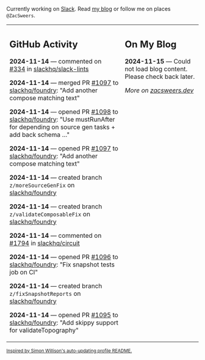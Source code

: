 Currently working on [Slack](https://slack.com/). Read [my blog](https://zacsweers.dev/) or follow me on places `@ZacSweers`.

<table><tr><td valign="top" width="60%">

## GitHub Activity
<!-- githubActivity starts -->
**2024-11-14** — commented on [#334](https://github.com/slackhq/slack-lints/issues/334#issuecomment-2477877391) in [slackhq/slack-lints](https://github.com/slackhq/slack-lints)

**2024-11-14** — merged PR [#1097](https://github.com/slackhq/foundry/pull/1097) to [slackhq/foundry](https://github.com/slackhq/foundry): "Add another compose matching text"

**2024-11-14** — opened PR [#1098](https://github.com/slackhq/foundry/pull/1098) to [slackhq/foundry](https://github.com/slackhq/foundry): "Use mustRunAfter for depending on source gen tasks + add back schema …"

**2024-11-14** — opened PR [#1097](https://github.com/slackhq/foundry/pull/1097) to [slackhq/foundry](https://github.com/slackhq/foundry): "Add another compose matching text"

**2024-11-14** — created branch `z/moreSourceGenFix` on [slackhq/foundry](https://github.com/slackhq/foundry)

**2024-11-14** — created branch `z/validateComposableFix` on [slackhq/foundry](https://github.com/slackhq/foundry)

**2024-11-14** — commented on [#1794](https://github.com/slackhq/circuit/pull/1794#issuecomment-2477817254) in [slackhq/circuit](https://github.com/slackhq/circuit)

**2024-11-14** — opened PR [#1096](https://github.com/slackhq/foundry/pull/1096) to [slackhq/foundry](https://github.com/slackhq/foundry): "Fix snapshot tests job on CI"

**2024-11-14** — created branch `z/fixSnapshotReports` on [slackhq/foundry](https://github.com/slackhq/foundry)

**2024-11-14** — opened PR [#1095](https://github.com/slackhq/foundry/pull/1095) to [slackhq/foundry](https://github.com/slackhq/foundry): "Add skippy support for validateTopography"
<!-- githubActivity ends -->
</td><td valign="top" width="40%">

## On My Blog
<!-- blog starts -->
**2024-11-15** — Could not load blog content. Please check back later.
<!-- blog ends -->
_More on [zacsweers.dev](https://zacsweers.dev/)_
</td></tr></table>

<sub><a href="https://simonwillison.net/2020/Jul/10/self-updating-profile-readme/">Inspired by Simon Willison's auto-updating profile README.</a></sub>